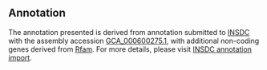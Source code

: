 

Annotation
----------

The annotation presented is derived from annotation submitted to
[INSDC](http://www.insdc.org) with the assembly accession
[GCA\_000600275.1](http://www.ebi.ac.uk/ena/data/view/GCA_000600275.1),
with additional non-coding genes derived from
[Rfam](http://rfam.xfam.org/). For more details, please visit [INSDC
annotation
import](http://ensemblgenomes.org/info/data/insdc_annotation).
